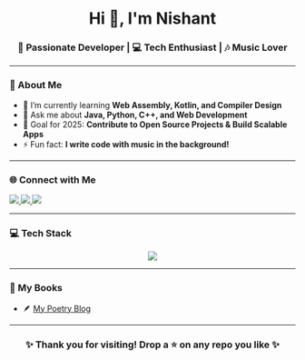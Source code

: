 <!-- Profile Header -->
<h1 align="center">Hi 👋, I'm Nishant</h1>
<h3 align="center">🚀 Passionate Developer | 💻 Tech Enthusiast | 🎶 Music Lover</h3>

---

### 🌟 About Me

- 🌱 I’m currently learning **Web Assembly, Kotlin, and Compiler Design**
- 💬 Ask me about **Java, Python, C++, and Web Development**
- 🎯 Goal for 2025: **Contribute to Open Source Projects & Build Scalable Apps**
- ⚡ Fun fact: **I write code with music in the background!**

---

### 🌐 Connect with Me

<p align="left">
  <a href="https://github.com/nishant5806" target="_blank">
    <img src="https://img.shields.io/badge/GitHub-181717?style=for-the-badge&logo=github&logoColor=white" />
  </a>
  <a href="https://www.linkedin.com/in/nishant5806" target="_blank">
    <img src="https://img.shields.io/badge/LinkedIn-0077b5?style=for-the-badge&logo=linkedin&logoColor=white" />
  </a>
  <a href="mailto:codobaby@outlook.com">
    <img src="https://img.shields.io/badge/Email-D14836?style=for-the-badge&logo=gmail&logoColor=white" />
  </a>
</p>

---

### 💻 Tech Stack

<p align="center">
  <img src="https://skillicons.dev/icons?i=html,css,js,react,python,java,cpp,php,kotlin,git,github,linux,vscode" />
</p>

---

### 🧠 My Books

- 🪶 [My Poetry Blog](https://iamristaf.xyz/entrobooks.html)

---

<h3 align="center">✨ Thank you for visiting! Drop a ⭐ on any repo you like ✨</h3>

